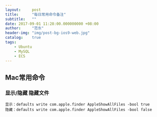 ```yaml
---
layout:     post
title:      "每日常用命令备注"
subtitle:   ""
date: 2017-09-01 11:28:00.000000000 +08:00
author:     "范东"
header-img: "img/post-bg-ios9-web.jpg"
catalog:    true
tags:
    - Ubuntu
    - MySQL
    - ECS
---
```


## Mac常用命令
### 显示/隐藏 隐藏文件

```
显示：defaults write com.apple.finder AppleShowAllFiles -bool true
隐藏：defaults write com.apple.finder AppleShowAllFiles -bool false 
```